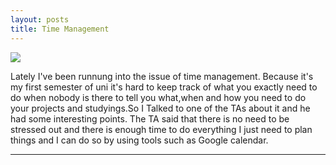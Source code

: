 ```yaml
---
layout: posts
title: Time Management
---
```

![](/assets/time.png)

Lately I've been runnung into the issue of time management. Because it's my first semester of uni it's hard to keep track of what you exactly need to do when nobody is there to tell you what,when and how you need to do your projects and studyings.So I Talked to one of the TAs about it and he had some interesting points. The TA said that there is no need to be stressed out and there is enough time to do everything I just need to plan things and I can do so by using tools such as Google calendar.




---